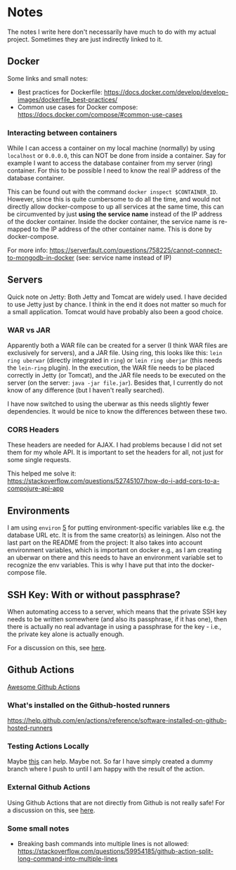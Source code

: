 
# Notes

The notes I write here don't necessarily have much to do with my actual project. Sometimes
they are just indirectly linked to it.

## Docker

Some links and small notes:

- Best practices for Dockerfile:
  https://docs.docker.com/develop/develop-images/dockerfile_best-practices/
- Common use cases for Docker compose:
  https://docs.docker.com/compose/#common-use-cases
  
### Interacting between containers

While I can access a container on my local machine (normally) by using `localhost` or `0.0.0.0`, this can NOT be done
from inside a container. Say for example I want to access the database container from my server (ring) container. For
this to be possible I need to know the real IP address of the database container. 

This can be found out with the command `docker inspect $CONTAINER_ID`. However, since this is quite cumbersome to do
all the time, and would not directly allow docker-compose to up all services at the same time, this can be
circumvented by just **using the service name** instead of the IP address of the docker container. Inside the docker
container, the service name is re-mapped to the IP address of the other container name. This is done by docker-compose.

For more info:
https://serverfault.com/questions/758225/cannot-connect-to-mongodb-in-docker
(see: service name instead of IP)

## Servers

Quick note on Jetty: Both Jetty and Tomcat are widely used. I have decided to use Jetty just by chance. I think in the
end it does not matter so much for a small application. Tomcat would have probably also been a good choice.

### WAR vs JAR

Apparently both a WAR file can be created for a server (I think WAR files are exclusively for servers), and a JAR file.
Using ring, this looks like this: `lein ring uberwar` (directly integrated in `ring`) or `lein ring uberjar` (this
needs the `lein-ring` plugin). In the execution, the WAR file needs to be placed correctly in Jetty (or Tomcat), and
the JAR file needs to be executed on the server (on the server: `java -jar file.jar`). Besides that, I currently do 
not know of any difference (but I haven't really searched).

I have now switched to using the uberwar as this needs slightly fewer dependencies. It would be nice to know the
differences between these two.

### CORS Headers

These headers are needed for AJAX. I had problems because I did not set them for my whole API. It is important to set
the headers for all, not just for some single requests.

This helped me solve it: https://stackoverflow.com/questions/52745107/how-do-i-add-cors-to-a-compojure-api-app


## Environments

I am using `environ` [5] for putting environment-specific variables like e.g. the database URL etc. It is from the
same creator(s) as leiningen. Also not the last part on the README from the project: It also takes into account
environment variables, which is important on docker e.g., as I am creating an uberwar on there and this needs to
have an environment variable set to recognize the env variables. This is why I have put that into the docker-compose
file.


## SSH Key: With or without passphrase?

When automating access to a server, which means that the private SSH key needs to be written
somewhere (and also its passphrase, if it has one), then there is actually no real advantage
in using a passphrase for the key - i.e., the private key alone is actually enough.

For a discussion on this, see [here][1].

## Github Actions

[Awesome Github Actions][3]

### What's installed on the Github-hosted runners

https://help.github.com/en/actions/reference/software-installed-on-github-hosted-runners

### Testing Actions Locally

Maybe [this][4] can help. Maybe not. So far I have simply created a dummy branch where
I push to until I am happy with the result of the action.

### External Github Actions

Using Github Actions that are not directly from Github is not really safe! For a 
discussion on this, see [here][2].

### Some small notes

- Breaking bash commands into multiple lines is not allowed:
  https://stackoverflow.com/questions/59954185/github-action-split-long-command-into-multiple-lines


[1]: https://unix.stackexchange.com/questions/90853/how-can-i-run-ssh-add-automatically-without-a-password-prompt
[2]: https://stackoverflow.com/questions/57916983/github-actions-are-there-security-concerns-using-an-external-action-in-a-workfl
[3]: https://github.com/sdras/awesome-actions
[4]: https://github.com/nektos/act
[5]: https://github.com/weavejester/environ